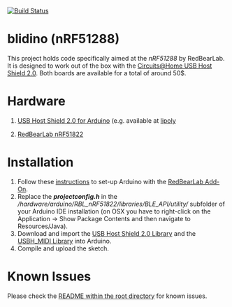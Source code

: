 [![Build
Status](https://travis-ci.org/sieren/blidino.svg?branch=master)](https://travis-ci.org/sieren/blidino)

blidino (nRF51288)
==================

This project holds code specifically aimed at the *nRF51288* by RedBearLab. It is designed to work out of the box with the [Circuits@Home USB Host Shield 2.0](http://www.circuitsathome.com/products-page/arduino-shields/usb-host-shield-2-0-for-arduino). Both boards are available for a total of around 50$.

Hardware
========
1. [USB Host Shield 2.0 for Arduino](http://www.circuitsathome.com/products-page/arduino-shields/usb-host-shield-2-0-for-arduino) (e.g. available at [lipoly](http://www.lipoly.de)

2. [RedBearLab nRF51822](http://redbearlab.com/redbearlab-nrf51822/)


Installation
============
1. Follow these [instructions](http://redbearlab.com/getting-started-nrf51822/) to set-up Arduino with the [RedBearLab Add-On](https://github.com/RedBearLab/nRF51822-Arduino).
2. Replace the ***projectconfig.h*** in the */hardware/arduino/RBL_nRF51822/libraries/BLE_API/utility/* subfolder of your Arduino IDE installation (on OSX you have to right-click on the Application -> Show Package Contents and then navigate to Resources/Java).
3. Download and import the [USB Host Shield 2.0 Library](https://github.com/felis/USB_Host_Shield_2.0) and the [USBH_MIDI Library](https://github.com/YuuichiAkagawa/USBH_MIDI) into Arduino.
4. Compile and upload the sketch.

Known Issues
============

Please check the [README within the root directory](https://github.com/sieren/blidino) for known issues.

